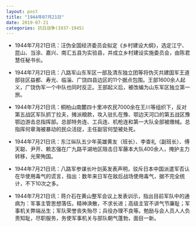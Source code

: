 ```yaml
---
layout: post
title: "1944年07月21日"
date: 2019-07-21
categories: 抗日战争(1937-1945)
---
```


<meta name="referrer" content="no-referrer" />

- 1944年7月21日讯：汪伪全国经济委员会拟定《乡村建设大纲》，选定江宁、昆山、当涂、嘉兴、南汇五县为实验县，并成立乡村建设实施委员会，由陈君慧任秘书长。 

- 1944年7月21日讯：八路军山东军区一部及清东独立团等将伪灭共建国军王道部驻区益都、寿光、临淄、广饶四县边区的11个据点包围。王部1600余人起义，广饶伪军一个中队也同时反正。王部起义后，被改编为山东军区独立第一旅。 

- 1944年7月21日讯：桐柏山南麓四十里冲农民7000余在王川等组织下，反对第五战区军队抓丁拉夫，摊派粮款，攻入驻扎在豫、鄂边天河口的第五战区豫鄂边游击总指挥部。总部特务连、工兵连、机枪连和第一大队全部被缴械。总指挥何章海被暴动的民众活捉，主任副官何堃被处死。 

- 1944年7月21日讯：东江纵队五少年英雄黄友（班长）、李查礼（副班长）、傅天聪、尹开、赖志强在广九路平湖地区阻击日军藤本大队400余人，掩护主力转移，光荣殉国。 

- 1944年7月21日讯：八路军参谋长叶剑英发表声明，驳斥日本中国派遣军否认在华使用毒气的谎言，指出：数年来日军在敌后战场使用毒气，据不完全统计，不下10次之多。 

- 1944年7月21日讯：蒋介石在黄山整军会议上发表训示，指出目前军队中的通病为：军事主管思想落伍，精神涣散，不求长进；高级主官不讲气节廉耻；军事机关弊端丛生；军队荣誉丧失殆尽；兵役办理不良等。勉励与会人员人人负责知耻，尽职服务，务使军事机关与部队朝气蓬勃，面目一新。 

